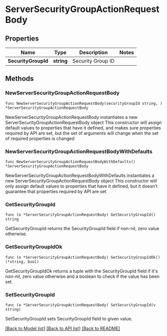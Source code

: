 # ServerSecurityGroupActionRequestBody

## Properties

Name | Type | Description | Notes
------------ | ------------- | ------------- | -------------
**SecurityGroupId** | **string** | Security Group ID | 

## Methods

### NewServerSecurityGroupActionRequestBody

`func NewServerSecurityGroupActionRequestBody(securityGroupId string, ) *ServerSecurityGroupActionRequestBody`

NewServerSecurityGroupActionRequestBody instantiates a new ServerSecurityGroupActionRequestBody object
This constructor will assign default values to properties that have it defined,
and makes sure properties required by API are set, but the set of arguments
will change when the set of required properties is changed

### NewServerSecurityGroupActionRequestBodyWithDefaults

`func NewServerSecurityGroupActionRequestBodyWithDefaults() *ServerSecurityGroupActionRequestBody`

NewServerSecurityGroupActionRequestBodyWithDefaults instantiates a new ServerSecurityGroupActionRequestBody object
This constructor will only assign default values to properties that have it defined,
but it doesn't guarantee that properties required by API are set

### GetSecurityGroupId

`func (o *ServerSecurityGroupActionRequestBody) GetSecurityGroupId() string`

GetSecurityGroupId returns the SecurityGroupId field if non-nil, zero value otherwise.

### GetSecurityGroupIdOk

`func (o *ServerSecurityGroupActionRequestBody) GetSecurityGroupIdOk() (*string, bool)`

GetSecurityGroupIdOk returns a tuple with the SecurityGroupId field if it's non-nil, zero value otherwise
and a boolean to check if the value has been set.

### SetSecurityGroupId

`func (o *ServerSecurityGroupActionRequestBody) SetSecurityGroupId(v string)`

SetSecurityGroupId sets SecurityGroupId field to given value.



[[Back to Model list]](../README.md#documentation-for-models) [[Back to API list]](../README.md#documentation-for-api-endpoints) [[Back to README]](../README.md)


